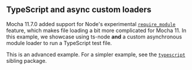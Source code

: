 ## TypeScript and async custom loaders

Mocha 11.7.0 added support for Node's experimental [`require_module`](https://nodejs.org/docs/v22.20.0/api/modules.html#loading-ecmascript-modules-using-require) feature, which makes file loading a bit more complicated for Mocha 11. In this example, we showcase using ts-node **and** a custom asynchronous module loader to run a TypeScript test file.

This is an advanced example. For a simpler example, see the [`typescript`](../typescript) sibling package.
